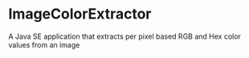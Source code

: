 # ImageColorExtractor
A Java SE application that extracts per pixel based RGB and Hex color values from an image
